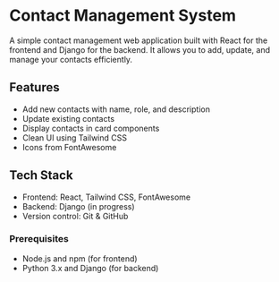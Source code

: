 # Contact Management System

A simple contact management web application built with React for the frontend and Django for the backend. It allows you to add, update, and manage your contacts efficiently.

## Features

- Add new contacts with name, role, and description
- Update existing contacts
- Display contacts in card components
- Clean UI using Tailwind CSS
- Icons from FontAwesome

## Tech Stack

- Frontend: React, Tailwind CSS, FontAwesome
- Backend: Django (in progress)
- Version control: Git & GitHub

### Prerequisites

- Node.js and npm (for frontend)
- Python 3.x and Django (for backend)
